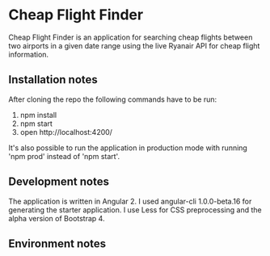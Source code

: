 # Cheap Flight Finder

Cheap Flight Finder is an application for searching cheap flights between two airports in a given date range using the live Ryanair API for cheap flight information.

## Installation notes

After cloning the repo the following commands have to be run:
1. npm install
2. npm start
3. open http://localhost:4200/

It's also possible to run the application in production mode with running 'npm prod' instead of 'npm start'.

## Development notes

The application is written in Angular 2. I used angular-cli 1.0.0-beta.16 for generating the starter application. I use Less for CSS preprocessing and the alpha version of Bootstrap 4.

## Environment notes
